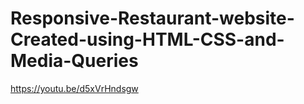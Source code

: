 # Responsive-Restaurant-website-Created-using-HTML-CSS-and-Media-Queries

https://youtu.be/d5xVrHndsgw
